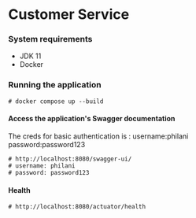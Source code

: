 # Customer Service

### System requirements

* JDK 11
* Docker 


### Running the application

```
# docker compose up --build

```

#### Access the application's Swagger documentation

The creds for basic authentication is : username:philani password:password123

```
# http://localhost:8080/swagger-ui/
# username: philani
# password: password123
```

#### Health

```
# http://localhost:8080/actuator/health

```
